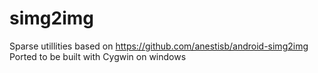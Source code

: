 simg2img
=========

Sparse utillities based on https://github.com/anestisb/android-simg2img
Ported to be built with Cygwin on windows